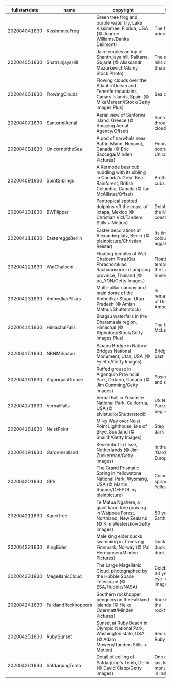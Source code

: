 |fullstartdate|name|copyright|title|image|
|--|--|--|--|--|
202004041830|KissimmeeFrog|Green tree frog and purple water lily, Lake Kissimmee, Florida, USA (© Joanne Williams/Danita Delimont)|The frog prince?|![](/en-IN/2020/04/202004041830KissimmeeFrog.jpg)|
202004051830|ShatrunjayaHill|Jain temples on top of Shantrujaya hill, Palitana, Gujarat (© Aliaksandr Mazurkevich/Alamy Stock Photo)|The sacred hills of Shatrunjaya|![](/en-IN/2020/04/202004051830ShatrunjayaHill.jpg)|
202004061830|FlowingClouds|Flowing clouds over the Atlantic Ocean and Tenerife mountains, Canary Islands, Spain (© MikeMareen/iStock/Getty Images Plus)|Sea of clouds|![](/en-IN/2020/04/202004061830FlowingClouds.jpg)|
202004071830|SantoriniAerial|Aerial view of Santorini island, Greece (© Amazing Aerial Agency/Offset)|Santorini through the clouds|![](/en-IN/2020/04/202004071830SantoriniAerial.jpg)|
202004081830|UnicornoftheSea|A pod of narwhals near Baffin Island, Nunavut, Canada (© Eric Baccega/Minden Pictures)|Hooray, hooray, it's Unicorn Day!|![](/en-IN/2020/04/202004081830UnicornoftheSea.jpg)|
202004091830|SpiritSiblings|A Kermode bear cub huddling with its sibling in Canada's Great Bear Rainforest, British Columbia, Canada (© Ian McAllister/Offset)|Brotherly cubs|![](/en-IN/2020/04/202004091830SpiritSiblings.jpg)|
202004101830|BWFlipper|Pantropical spotted dolphins off the coast of Ixtapa, Mexico (© Christian Vizl/Tandem Stills + Motion)|Dolphins off the Mexican coast|![](/en-IN/2020/04/202004101830BWFlipper.jpg)|
202004111830|EastereggsBerlin|Easter decorations at Alexanderplatz, Berlin (© plainpicture/Christian Reister)|Its time to colour some eggs!|![](/en-IN/2020/04/202004111830EastereggsBerlin.jpg)|
202004121830|WatChaloem|Floating temples of Wat Chaloem Phra Kiat Phrachomklao Rachanusorn in Lampang province, Thailand (© pa_YON/Getty Images)|Floating temples in the Land of Smiles|![](/en-IN/2020/04/202004121830WatChaloem.jpg)|
202004131830|AmbedkarPillars|Multi-pillar canopy and main dome of the Ambedkar Stupa, Uttar Pradesh (© Amlan Mathur/Shutterstock)|In remembrance of Dr. Ambedkar|![](/en-IN/2020/04/202004131830AmbedkarPillars.jpg)|
202004141830|HimachalFalls|Bhagsu waterfalls in the Dharamsala region, Himachal (© f9photos/iStock/Getty Images Plus)|The beautiful McLeod Ganj|![](/en-IN/2020/04/202004141830HimachalFalls.jpg)|
202004151830|NBNMSipapu|Sipapu Bridge in Natural Bridges National Monument, Utah, USA (© Fyletto/Getty Images)|Bridges to the past|![](/en-IN/2020/04/202004151830NBNMSipapu.jpg)|
202004161830|AlgonquinGrouse|Ruffed grouse in Algonquin Provincial Park, Ontario, Canada (© Jim Cumming/Getty Images)|Posing tall and strong|![](/en-IN/2020/04/202004161830AlgonquinGrouse.jpg)|
202004171830|VernalFalls|Vernal Fall in Yosemite National Park, California, USA (© elvistudio/Shutterstock)|US National Parks Week begins|![](/en-IN/2020/04/202004171830VernalFalls.jpg)|
202004181830|NeistPoint|Milky Way over Neist Point Lighthouse, Isle of Skye, Scotland (© Shaiith/Getty Images)|Step into the dark|![](/en-IN/2020/04/202004181830NeistPoint.jpg)|
202004191830|GardenHolland|Keukenhof in Lisse, Netherlands (© Jim Zuckerman/Getty Images)|In the 'Garden of Europe'|![](/en-IN/2020/04/202004191830GardenHolland.jpg)|
202004201830|GPS|The Grand Prismatic Spring in Yellowstone National Park, Wyoming, USA (© Martin Rügner/DEEPOL by plainpicture)|Colours spring up in Yellowstone|![](/en-IN/2020/04/202004201830GPS.jpg)|
202004211830|KauriTree|Te Matua Ngahere, a giant kauri tree growing in Waipoua Forest, Northland, New Zealand (© Kim Westerskov/Getty Images)|50 years of Earth Day|![](/en-IN/2020/04/202004211830KauriTree.jpg)|
202004221830|KingEider|Male king eider ducks swimming in Troms og Finnmark, Norway (© Pal Hermansen/Minden Pictures)|Duck, duck. duck, duck, duck...|![](/en-IN/2020/04/202004221830KingEider.jpg)|
202004231830|MegellanicCloud|The Large Magellanic Cloud, photographed by the Hubble Space Telescope (© ESA/Hubble/NASA)|Celebrating 30 years of eye-opening images|![](/en-IN/2020/04/202004231830MegellanicCloud.jpg)|
202004241830|FalklandRockhoppers|Southern rockhopper penguins on the Falkland Islands (© Heike Odermatt/Minden Pictures)|Rockin' with the rockhoppers|![](/en-IN/2020/04/202004241830FalklandRockhoppers.jpg)|
202004251830|RubySunset|Sunset at Ruby Beach in Olympic National Park, Washington state, USA (© Adam Mowery/Tandem Stills + Motion)|Red skies at Ruby Beach|![](/en-IN/2020/04/202004251830RubySunset.jpg)|
202004261830|SafdarjungTomb|Detail of ceiling of Safdarjung's Tomb, Delhi (© David Clapp/Getty Images)|One of the last Moghul monuments in India|![](/en-IN/2020/04/202004261830SafdarjungTomb.jpg)|
